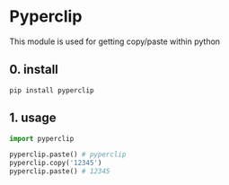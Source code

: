 # Pyperclip

This module is used for getting copy/paste within python

## 0. install

`pip install pyperclip`

## 1. usage

```python
import pyperclip

pyperclip.paste() # pyperclip
pyperclip.copy('12345')
pyperclip.paste() # 12345
```